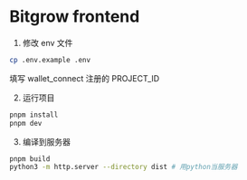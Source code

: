 # Bitgrow frontend

1. 修改 env 文件

```bash
cp .env.example .env
```

填写 wallet_connect 注册的 PROJECT_ID

2. 运行项目

```bash
pnpm install
pnpm dev
```

3. 编译到服务器

```bash
pnpm build
python3 -m http.server --directory dist # 用python当服务器
```

